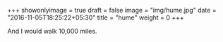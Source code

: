 +++
showonlyimage = true
draft = false
image = "img/hume.jpg"
date = "2016-11-05T18:25:22+05:30"
title = "hume"
weight = 0
+++

And I would walk 10,000 miles.

